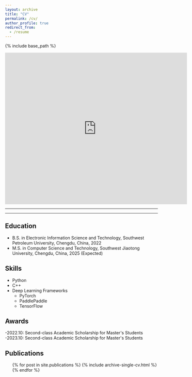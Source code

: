 ```yaml
---
layout: archive
title: "CV"
permalink: /cv/
author_profile: true
redirect_from:
  - /resume
---
```


{% include base_path %}

<embed src="https://rich-xgk.github.io/files/resume.pdf" type="application/pdf" width="600px" height="500px" />

---
---

## Education

* B.S. in Electronic Information Science and Technology, Southwest Petroleum University, Chengdu, China, 2022
* M.S. in Computer Science and Technology, Southwest Jiaotong University, Chengdu, China, 2025 (Expected)
<!-- * Ph.D in Version Control Theory, GitHub University, 2018 (expected)

<!-- Work experience -->
<!-- ====== -->
<!-- * Summer 2015: Research Assistant -->
  <!-- * Github University -->
  <!-- * Duties included: Tagging issues -->
  <!-- * Supervisor: Professor Git -->

<!-- * Fall 2015: Research Assistant -->
  <!-- * Github University -->
  <!-- * Duties included: Merging pull requests -->
  <!-- * Supervisor: Professor Hub -->
  
## Skills

* Python 
* C++
* Deep Learning Frameworks
  * PyTorch
  * PaddlePaddle
  * TensorFlow
  
## Awards

-2022.10: Second-class Academic Scholarship for Master's Students  
-2023.10: Second-class Academic Scholarship for Master's Students

## Publications

  <ul>{% for post in site.publications %}
    {% include archive-single-cv.html %}
  {% endfor %}</ul>
  
<!-- Talks
======
  <ul>{% for post in site.talks %}
    {% include archive-single-talk-cv.html %}
  {% endfor %}</ul>
  
Teaching
======
  <ul>{% for post in site.teaching %}
    {% include archive-single-cv.html %}
  {% endfor %}</ul> -->
  
<!-- Service and leadership
======
* Currently signed in to 43 different slack teams -->

